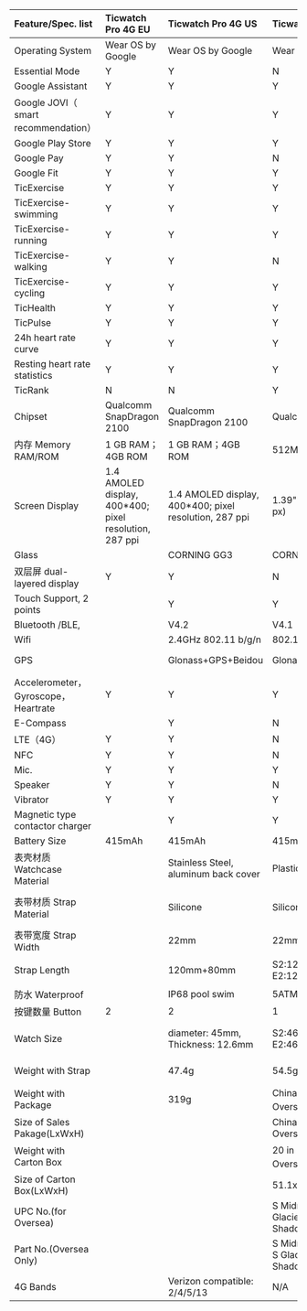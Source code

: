| Feature/Spec. list | Ticwatch Pro 4G EU | Ticwatch Pro 4G US | Ticwatch S2/E2 | Ticwatch C2 | Ticwatch Pro | Ticwatch S | Ticwatch E | Ticwatch 2 |
| :--- | :--- | :--- | :--- | :--- | :--- | :--- | :--- | :--- |
| Operating System | Wear OS by Google | Wear OS by Google | Wear OS by Google | Wear OS by Google | Wear OS by Google | Wear OS by Google | Wear OS by Google | Ticwear |
| Essential Mode | Y | Y | N | N | Y | N | N | N |
| Google Assistant | Y | Y | Y | Y | Y | Y | Y | N |
| Google JOVI（ smart recommendation） | Y | Y | Y | Y | Y | N | N | N |
| Google Play Store | Y | Y | Y | Y | Y | Y | Y | Y |
| Google Pay | Y | Y | N | Y | Y | N | N | N |
| Google Fit | Y | Y | Y | Y | Y | Y | Y | Y |
| TicExercise | Y | Y | Y | Y | Y | Y | Y | Y |
| TicExercise-swimming | Y | Y | Y | N | N | N | N | N |
| TicExercise-running | Y | Y | Y | Y | Y | N | N | N |
| TicExercise-walking | Y | Y | N | N | N | N | N | N |
| TicExercise-cycling | Y | Y | Y | Y | N | N | N | N |
| TicHealth | Y | Y | Y | Y | Y | Y | Y | Y |
| TicPulse | Y | Y | Y | Y | Y | Y | Y | Y |
| 24h heart rate curve | Y | Y | Y | Y | Y | Y | Y | Y |
| Resting heart rate statistics | Y | Y | Y | Y | Y | Y | Y | Y |
| TicRank | N | N | Y | Y | Y | Y | Y | Y |
| Chipset | Qualcomm SnapDragon 2100 | Qualcomm SnapDragon 2100 | Qualcomm SnapDragon 2100 | Qualcomm SnapDragon 2100 | Qualcomm SnapDragon 2100 | MTK MT2601, 1.2 GHz Dual Core | MTK MT2601, 1.2 GHz Dual Core | MTK MT2601, 1.2 GHz Dual Core |
| 内存 Memory RAM/ROM | 1 GB RAM；4GB ROM | 1 GB RAM；4GB ROM | 512M/4G | 512M/4G | RAM: 512MB / Storage: 4GB | 512M/4G | 512M/4G | 512M/4G |
| Screen Display | 1.4 AMOLED display, 400\*400; pixel resolution, 287 ppi | 1.4 AMOLED display, 400\*400; pixel resolution, 287 ppi | 1.39" AMOLED \(400 x 400 px\) | 1.3” AMOLED 360 x 360 px | 1.39” AMOLED 400 x 400 + FSTN display | 1.4 inch OLED display, 400x400, 287dpi | 1.4 inch OLED display, 400x400, 287dpi | 1.4 inch OLED display, 400x400, 287dpi |
| Glass |  | CORNING GG3 | CORNING GG3 | CORNING GG3 | Corning Gorilla Glass | Anti-scratch glass | Anti-scratch glass | Anti-scratch glass |
| 双层屏 dual-layered display | Y | Y | N | N | Y | N | N | N |
| Touch Support, 2 points |  | Y | Y | Y | Y | Y | Y | Y |
| Bluetooth /BLE, |  | V4.2 | V4.1 | V4.1 | V4.2 | V4.1 | V4.1 | V4.1 |
| Wifi |  | 2.4GHz 802.11 b/g/n | 802.11 b/g/n | 802.11 b/g/n | 802.11 b/g/n | 802.11 b/g/n | 802.11 b/g/n | 802.11 b/g/n |
| GPS |  | Glonass+GPS+Beidou | Glonass+GPS+Beidou+Galileo | Glonass+GPS+Beidou+Galileo | Glonass+GPS+Beidou+Galileo | Glonass+GPS+Beidou, Agps supported | Glonass+GPS+Beidou, Agps supported | Glonass+GPS+Beidou |
| Accelerometer，Gyroscope，Heartrate | Y | Y | Y | Y | Y | Y | Y | Y |
| E-Compass |  | Y | N | N | N | Y | Y | N |
| LTE（4G） | Y | Y | N | N | N | N | N | N |
| NFC | Y | Y | N | Y | Y | N | N | N |
| Mic. | Y | Y | Y | Y | Y | Y | Y | Y |
| Speaker | Y | Y | N | N | Y | Y | Y | Y |
| Vibrator | Y | Y | Y | Y | Y | Y | Y | Y |
| Magnetic type contactor charger |  | Y | Y | Y | Y | Y | Y | Y |
| Battery Size | 415mAh | 415mAh | 415mAh | 400mAh | 415mAh | 300mAh | 300mAh | 300mAh |
| 表壳材质Watchcase Material |  | Stainless Steel, aluminum back cover | Plastic | Stainless Steel | Stainless Steel | Plastic | Plastic | Plastic |
| 表带材质 Strap Material |  | Silicone | Silicone | Real-leather | Hybrid Leather + Silcon | Silicone | Silicone | Metal, Leather, Silicon depending on model |
| 表带宽度 Strap Width |  | 22mm | 22mm | Onyx and Platinum:20mm: Rose Gold:18mm | 22mm | 22mm | 20mm | 20mm |
| Strap Length |  | 120mm+80mm | S2:120mm+80mm E2:120mm+82mm  | Man's：125mm+80mm Woman's：115mm+75mm | 118mm + 75mm | 118mm + 75mm | 115mm + 75mm | 115mm + 75mm |
| 防水 Waterproof |  | IP68 pool swim | 5ATM | IP68 | IP68 | IP67 | IP67 | IP65 |
| 按键数量 Button | 2 | 2 | 1 | 2 | 2 | 1 | 1 | 1 |
| Watch Size |  | diameter: 45mm, Thickness: 12.6mm | S2:46.6 \* 51.8 \*12.9; E2:46.9 \* 52.2 \*12.9; | Onyx and Platinum:42.8\*42.8\*12.7; Rose Gold:42.8\*42.8\*12.7; | 45mm Diameter, 12.6mm thick | 45mm diameter, 13mm thick | 44mm diameter, 13.55mm thick | 42mm diameter, 11.95mm thick |
| Weight with Strap |  | 47.4g | 54.5g | Onyx and Platinum:53.2g; Rose Gold:48.5gg; | 77.2g | 45.5g | 41.5g | 41.5g |
| Weight with Package |  | 319g | China:217.5g（铁盒） Oversea:248.5 \(纸盒） | Onyx and Platinum:298.5g Rose Gold:294.2g | 313g | 212g | 207g | Active: 240g, Onyx: 430, Oak: 280 |
| Size of Sales Pakage\(LxWxH\) |  |  | China:90x90x90mm Oversea:92x92x91mm | 120x120x80mm |  |  |  |  |
| Weight with Carton Box |  |  | 20 in 1box; China：5750g； Oversea：6.28kg | 36 in 1box;13.57kg |  |  |  |  |
| Size of Carton Box\(LxWxH\) |  |  | 51.1x27.0x23.4cm | 57.6x46.5x27.7cm |  |  |  |  |
| UPC No.\(for Oversea\) |  |  | S Midnight:191307001149; S Glacier:191307001156; E Shadow:191307001163; | Onyx:191307001170; Platinum:191307001187; Rose gold:191307001194 |  |  |  |  |
| Part No.\(Oversea Only\) |  |  | S Midnight:P1022000400A; S Glacier:P1022000500A; E Shadow:P1022000600A; | Onyx:P1023000400A; Platinum:P1023000500A; Rose gold:P1023000600A |  |  |  |  |
| 4G Bands |  | Verizon compatible: 2/4/5/13 | N/A | N/A | N/A | N/A | N/A | N/A |



